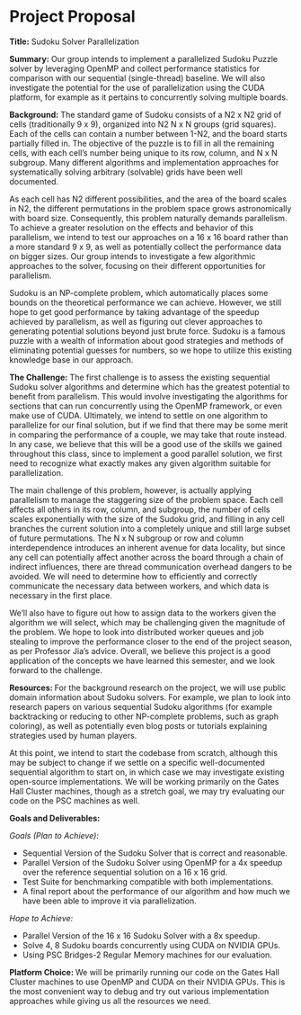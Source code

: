 <h1>Project Proposal</h1>
<b>Title:</b> Sudoku Solver Parallelization

<b>Summary:</b> Our group intends to implement a parallelized Sudoku Puzzle solver by leveraging OpenMP and collect performance statistics for comparison with our sequential (single-thread) baseline. We will also investigate the potential for the use of parallelization using the CUDA platform, for example as it pertains to concurrently solving multiple boards.

<b>Background:</b>
The standard game of Sudoku consists of a N2 x N2 grid of cells (traditionally 9 x 9), organized into N2 N x N groups (grid squares). Each of the cells can contain a number between 1-N2, and the board starts partially filled in. The objective of the puzzle is to fill in all the remaining cells, with each cell’s number being unique to its row, column, and N x N subgroup. Many different algorithms and implementation approaches for systematically solving arbitrary (solvable) grids have been well documented. 

As each cell has N2 different possibilities, and the area of the board scales in N2, the different permutations in the problem space grows astronomically with board size. Consequently, this problem naturally demands parallelism. To achieve a greater resolution on the effects and behavior of this parallelism, we intend to test our approaches on a 16 x 16 board rather than a more standard 9 x 9, as well as potentially collect the performance data on bigger sizes. Our group intends to investigate a few algorithmic approaches to the solver, focusing on their different opportunities for parallelism.

Sudoku is an NP-complete problem, which automatically places some bounds on the theoretical performance we can achieve. However, we still hope to get good performance by taking advantage of the speedup achieved by parallelism, as well as figuring out clever approaches to generating potential solutions beyond just brute force. Sudoku is a famous puzzle with a wealth of information about good strategies and methods of eliminating potential guesses for numbers, so we hope to utilize this existing knowledge base in our approach.
  
<b>The Challenge:</b> 
The first challenge is to assess the existing sequential Sudoku solver algorithms and determine which has the greatest potential to benefit from parallelism. This would involve investigating the algorithms for sections that can run concurrently using the OpenMP framework, or even make use of CUDA. Ultimately, we intend to settle on one algorithm to parallelize for our final solution, but if we find that there may be some merit in comparing the performance of a couple, we may take that route instead. In any case, we believe that this will be a good use of the skills we gained throughout this class, since to implement a good parallel solution, we first need to recognize what exactly makes any given algorithm suitable for parallelization.

The main challenge of this problem, however, is actually applying parallelism to manage the staggering size of the problem space. Each cell affects all others in its row, column, and subgroup, the number of cells scales exponentially with the size of the Sudoku grid, and filling in any cell branches the current solution into a completely unique and still large subset of future permutations. The N x N subgroup or row and column interdependence introduces an inherent avenue for data locality, but since any cell can potentially affect another across the board through a chain of indirect influences, there are thread communication overhead dangers to be avoided. We will need to determine how to efficiently and correctly communicate the necessary data between workers, and which data is necessary in the first place. 

We’ll also have to figure out how to assign data to the workers given the algorithm we will select, which may be challenging given the magnitude of the problem. We hope to look into distributed worker queues and job stealing to improve the performance closer to the end of the project season, as per Professor Jia’s advice. Overall, we believe this project is a good application of the concepts we have learned this semester, and we look forward to the challenge. 

<b>Resources: </b>
For the background research on the project, we will use public domain information about Sudoku solvers. For example, we plan to look into research papers on various sequential Sudoku algorithms (for example backtracking or reducing to other NP-complete problems, such as graph coloring), as well as potentially even blog posts or tutorials explaining strategies used by human players. 

At this point, we intend to start the codebase from scratch, although this may be subject to change if we settle on a specific well-documented sequential algorithm to start on, in which case we may investigate existing open-source implementations. We will be working primarily on the Gates Hall Cluster machines, though as a stretch goal, we may try evaluating our code on the PSC machines as well. 

  <b>Goals and Deliverables:</b>
  
 <i>Goals (Plan to Achieve):</i>
- Sequential Version of the Sudoku Solver that is correct and reasonable.  
- Parallel Version of the Sudoku Solver using OpenMP for a 4x speedup over the reference sequential solution on a 16 x 16 grid.  
- Test Suite for benchmarking compatible with both implementations.
- A final report about the performance of our algorithm and how much we have been able to improve it via parallelization. 

 <i>Hope to Achieve:</i>
- Parallel Version of the 16 x 16 Sudoku Solver with a 8x speedup. 
- Solve 4, 8 Sudoku boards concurrently using CUDA on NVIDIA GPUs. 
- Using PSC Bridges-2 Regular Memory machines for our evaluation.  

<b>Platform Choice: </b>
We will be primarily running our code on the Gates Hall Cluster machines to use OpenMP and CUDA on their NVIDIA GPUs. This is the most convenient way to debug and try out various implementation approaches while giving us all the resources we need. 
